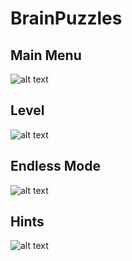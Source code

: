 # BrainPuzzles
## Main Menu
![alt text](https://raw.githubusercontent.com/Janguar02/BrainPuzzles/refs/heads/main/Screenshots/Menu_Screen.jpg)
## Level
![alt text](https://raw.githubusercontent.com/Janguar02/BrainPuzzles/refs/heads/main/Screenshots/Level.jpg)
## Endless Mode
![alt text](https://raw.githubusercontent.com/Janguar02/BrainPuzzles/refs/heads/main/Screenshots/Endless_Mode.jpg)
## Hints
![alt text](https://raw.githubusercontent.com/Janguar02/BrainPuzzles/refs/heads/main/Screenshots/Hints.jpg)
